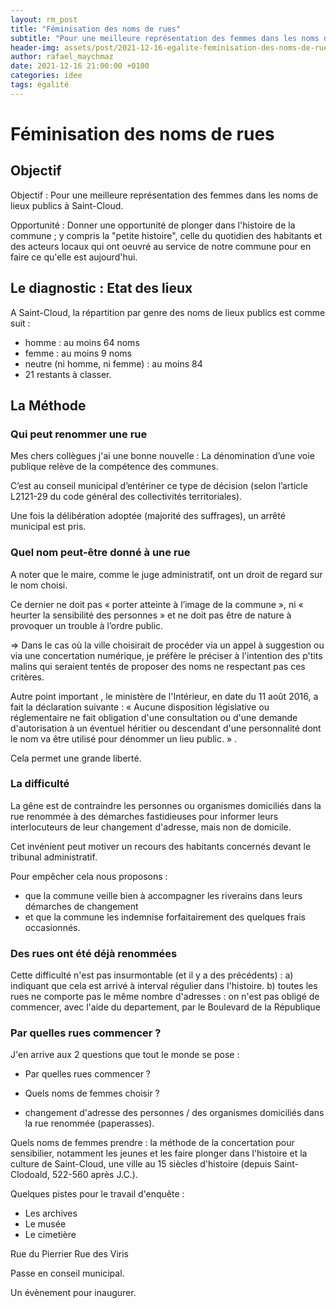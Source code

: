```yaml
---
layout: rm_post
title: "Féminisation des noms de rues"
subtitle: "Pour une meilleure représentation des femmes dans les noms de lieux publics à Saint-Cloud"
header-img: assets/post/2021-12-16-egalite-feminisation-des-noms-de-rues/thumbnail.jpg
author: rafael_maychmaz
date: 2021-12-16 21:00:00 +0100
categories: idee 
tags: égalité
---
```

# Féminisation des noms de rues

## Objectif
Objectif : Pour une meilleure représentation des femmes dans les noms de lieux publics à Saint-Cloud.

Opportunité : Donner une opportunité de plonger dans l'histoire de la commune ; y compris la "petite histoire", celle du quotidien des habitants et des acteurs locaux qui ont oeuvré au service de notre commune pour en faire ce qu'elle est aujourd'hui.

## Le diagnostic : Etat des lieux
A Saint-Cloud, la répartition par genre des noms de lieux publics est comme suit :
* homme : au moins 64 noms
* femme : au moins 9 noms
* neutre (ni homme, ni femme) : au moins 84
* 21 restants à classer.

## La Méthode
### Qui peut renommer une rue
Mes chers collègues j'ai une bonne nouvelle : La dénomination d’une voie publique relève de la compétence des communes.

C’est au conseil municipal d’entériner ce type de décision (selon l’article L2121-29 du code général des collectivités territoriales).

Une fois la délibération adoptée (majorité des suffrages), un arrêté municipal est pris.

### Quel nom peut-être donné à une rue
A noter que le maire, comme le juge administratif, ont un droit de regard sur le nom choisi.

Ce dernier ne doit pas « porter atteinte à l’image de la commune », ni « heurter la sensibilité des personnes »  et ne doit pas être de nature à provoquer un trouble à l’ordre public.

=> Dans le cas où la ville choisirait de procéder via un appel à suggestion ou via une concertation numérique, je préfère le préciser à l'intention des p'tits malins qui seraient tentés de proposer des noms ne respectant pas ces critères.

Autre point important , le ministère de l'Intérieur, en date du 11 août 2016, a fait la déclaration suivante : « Aucune disposition législative ou réglementaire ne fait obligation d'une consultation ou d'une demande d'autorisation à un éventuel héritier ou descendant d'une personnalité dont le nom va être utilisé pour dénommer un lieu public. » . 

Cela permet une grande liberté.

### La difficulté
La gêne est de contraindre les personnes ou organismes domiciliés dans la rue renommée à des démarches fastidieuses pour informer leurs interlocuteurs de leur changement d'adresse, mais non de domicile.

Cet invénient peut motiver un recours des habitants concernés devant le tribunal administratif.

Pour empêcher cela nous proposons :
* que la commune veille bien à accompagner les riverains dans leurs démarches de changement
* et que la commune les indemnise forfaitairement des quelques frais occasionnés.

### Des rues ont été déjà renommées
Cette difficulté n'est pas insurmontable (et il y a des précédents) :
a) indiquant que cela est arrivé à interval régulier dans l'histoire.
b) toutes les rues ne comporte pas le même nombre d'adresses : on n'est pas obligé de commencer, avec l'aide du departement, par le Boulevard de la République


### Par quelles rues commencer ?
J'en arrive aux 2 questions que tout le monde se pose :
* Par quelles rues commencer ?
* Quels noms de femmes choisir ? 

* changement d'adresse des personnes / des organismes domiciliés dans la rue renommée (paperasses).


Quels noms de femmes prendre : la méthode de la concertation pour sensibilier, notamment les jeunes et les faire plonger dans l'histoire et la culture de Saint-Cloud, une ville au 15 siècles d'histoire (depuis Saint-Clodoald, 522-560 après J.C.).

Quelques pistes pour le travail d'enquête :
* Les archives
* Le musée
* Le cimetière

Rue du Pierrier
Rue des Viris

Passe en conseil municipal.

Un évènement pour inaugurer.
